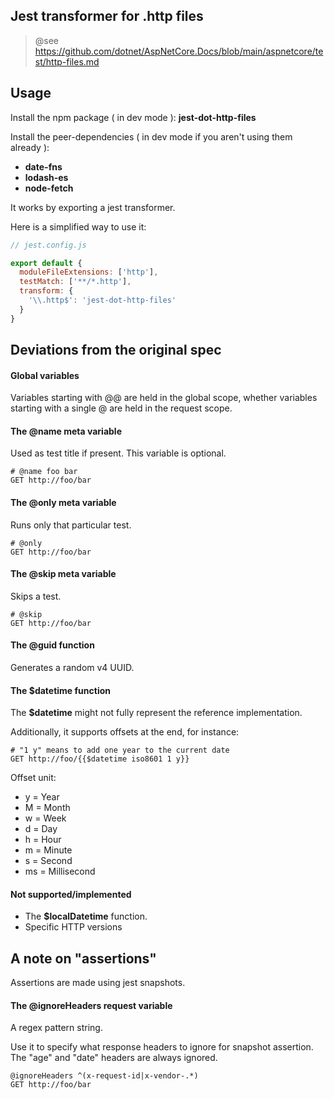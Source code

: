 
## Jest transformer for .http files

> @see https://github.com/dotnet/AspNetCore.Docs/blob/main/aspnetcore/test/http-files.md

## Usage

Install the npm package ( in dev mode ): **jest-dot-http-files**

Install the peer-dependencies ( in dev mode if you aren't using them already ):

- **date-fns**
- **lodash-es**
- **node-fetch**

It works by exporting a jest transformer.

Here is a simplified way to use it:

```javascript
// jest.config.js

export default {
  moduleFileExtensions: ['http'],
  testMatch: ['**/*.http'],
  transform: {
    '\\.http$': 'jest-dot-http-files'
  }
}

```

## Deviations from the original spec

#### Global variables

Variables starting with @@ are held in the global scope, whether variables starting with a single @ are held in the request scope.

#### The @name meta variable

Used as test title if present. This variable is optional.

```http
# @name foo bar
GET http://foo/bar
```

#### The @only meta variable

Runs only that particular test.

```http
# @only
GET http://foo/bar
```

#### The @skip meta variable

Skips a test.

```http
# @skip
GET http://foo/bar
```

#### The @guid function

Generates a random v4 UUID.

#### The $datetime function

The **$datetime** might not fully represent the reference implementation.

Additionally, it supports offsets at the end, for instance:

```http
# "1 y" means to add one year to the current date
GET http://foo/{{$datetime iso8601 1 y}}
```
Offset unit:

- y = Year
- M = Month
- w = Week
- d = Day
- h = Hour
- m = Minute
- s = Second
- ms = Millisecond

#### Not supported/implemented

- The **$localDatetime** function.
- Specific HTTP versions

## A note on "assertions"

Assertions are made using jest snapshots.

#### The @ignoreHeaders request variable

A regex pattern string.

Use it to specify what response headers to ignore for snapshot assertion. The "age" and "date" headers are always ignored.

```http
@ignoreHeaders ^(x-request-id|x-vendor-.*)
GET http://foo/bar
```
